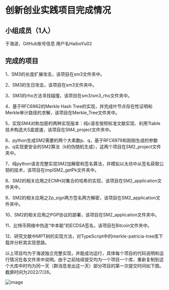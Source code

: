 # 创新创业实践项目完成情况
## 小组成员（1人）
于海波，GitHub账号信息 用户名HaiboYu02
## 完成的项目
1、SM3的长度扩展攻击，该项目在sm3文件夹中。

2、SM3的生日攻击，该项目在sm3文件夹中。

3、SM3的rho方法寻找碰撞，该项目在sm3/sm3_rho文件夹中。

4、基于RFC6962的Merkle Hash Tree的实现，并完成叶节点存在性证明和Merkle审计路径的求解，该项目在Merkle_Tree文件夹中。

5、实现SM4对称加密的两种实现版本：纯c语言按照标准文献实现、利用Ttable技术构造大S盒提速，该项目在SM4_project文件夹中。

6、python生成SM2需要的两个大素数p、q，基于RFC6979和刚刚生成的参数p、q实现更安全的SM2算法（k的伪随机生成），这两个项目在SM2_project文件夹中。

7、纯python语言完整实现SM2加解密和签名算法，并模拟以太坊中从签名获取公钥的技术，该项目在implSM2_getPk文件夹中。

8、SM2的相关应用之ECMH对集合的哈希的实现，该项目在SM2_application文件夹中。

9、SM2的相关应用之2p_sign两方签名两方解密，该项目在SM2_application文件夹中。

10、SM2的相关应用之PGP协议的部署，该项目在SM2_application文件夹中。

11、比特币网络中伪造“中本聪”的ECDSA签名，该项目在Bitcoin文件夹中。

12、研究文献中MPT树的实现方法，对TypeScript中的merkle-patricia-tree库下载并分析其实现思路。

以上项目均为于海波独立完整实现，并能成功运行，具体每个项目的代码说明和运行情况在各文件夹中说明。由于之前陆续提交均为一个项目一个库，重新复制到这个大库中时均为同一天（群消息发出这一天）部分项目的第一次提交时间如下图。截屏时间为2022/7/26。

![image](https://github.com/HaiboYu02/img-storage/blob/main/time.png)
 
